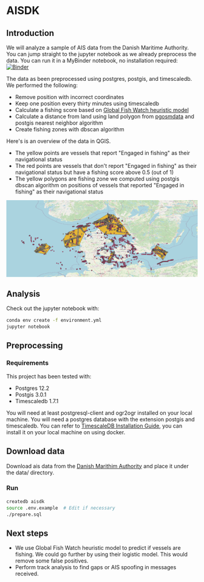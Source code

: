 # AISDK

## Introduction

We will analyze a sample of AIS data from the Danish Maritime Authority.
You can jump straight to the jupyter notebook as we already preprocess the data.
You can run it in a MyBinder notebook, no installation required: [![Binder](https://mybinder.org/badge_logo.svg)](https://mybinder.org/v2/gh/gma2th/aisdk/master?filepath=analysis.ipynb)

The data as been preprocessed using postgres, postgis, and timescaledb. We performed the following:

- Remove position with incorrect coordinates
- Keep one position every thirty minutes using timescaledb
- Calculate a fishing score based on [Global Fish Watch heuristic model](https://github.com/GlobalFishingWatch/vessel-scoring/blob/master/notebooks/Model-Descriptions.ipynb)
- Calculate a distance from land using land polygon from [pgosmdata](https://github.com/gma2th/pgosmdata) and postgis nearest neighbor algorithm
- Create fishing zones with dbscan algorithm

Here's is an overview of the data in QGIS.

- The yellow points are vessels that report "Engaged in fishing" as their navigational status
- The red points are vessels that don't report "Engaged in fishing" as their navigational status but have a fishing score above 0.5 (out of 1)
- The yellow polygons are fishing zone we computed using postgis dbscan algorithm on positions of vessels that reported "Engaged in fishing" as their navigational status

![Overview of ais data](data/aisdk.png)

## Analysis

Check out the jupyter notebook with:

```bash
conda env create -f environment.yml
jupyter notebook
```

## Preprocessing

### Requirements

This project has been tested with:

- Postgres 12.2
- Postgis 3.0.1
- Timescaledb 1.7.1

You will need at least postgresql-client and ogr2ogr installed on your local machine.
You will need a postgres database with the extension postgis and timescaledb. You can refer to [TimescaleDB Installation Guide](https://docs.timescale.com/latest/getting-started/installation/), you can install it on your local machine on using docker.

## Download data

Download ais data from the [Danish Marithim Authority](https://www.dma.dk/SikkerhedTilSoes/Sejladsinformation/AIS/Sider/default.aspx) and place it under the data/ directory.

### Run

```bash
createdb aisdk
source .env.example  # Edit if necessary
./prepare.sql
```

## Next steps

- We use Global Fish Watch heuristic model to predict if vessels are fishing. We could go further by using their logistic model. This would remove some false positives.
- Perform track analysis to find gaps or AIS spoofing in messages received.
